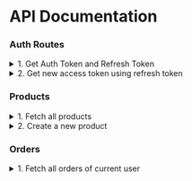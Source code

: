 # API Documentation


### Auth Routes
<details>
<summary>
1. Get Auth Token and Refresh Token
</summary>

<br>

**POST :**  `/api/token/`

Accepts a JSON object containing 'username' and 'password'.
Example :
```json
{
    "username": "abc",
    "password": "password"
}
```

#### Responses :
**On success** 
**Status** = 200
If the user exists, the route returns a JSON object containing auth token and refresh token

**Sample Response**
```json
{
  "refresh": "auth.token.here",
  "access": "refresh.token.here"
}
```

**On Failure**
**Status** = 401 Unauthorized
If the user does not exist in the User table, returns a JSON object containing a single item 'detail'

```json
{
  "detail": "No active account found with the given credentials"
}
```
</details>


<details>
<summary>2. Get new access token using refresh token</summary>

<br>

**POST :** `/api/token/refresh/`

Accepts a JSON object with refresh token

**Sample request**
```json
{
    "refresh": "some.refresh.token"
}
``` 

#### Responses
**Success Response**
**Status** = 200 OK
<br>Returns a new access token
```json
{
  "access": "new.access.token"
}
```

**Failure Response**
**Status** = 401 Unauthorized
<br>In case the refresh token is invalid
```json
{
  "detail": "Token is invalid or expired",
  "code": "token_not_valid"
}
```
</details>


### Products

<details>
<summary>1. Fetch all products</summary>

**Type:** GET

`/api/products/`

**Sample Response**
Returns an array of JSON objects containing products.
Status = 200 OK
```json
[
  {
    "id": 1,
    "title": "Lenovo Legion 5",
    "description": "4th Gen AMD Ryzen 5 (4600H) | Speed: 3.0 GHz (Base) - 4.0 GHz (Max) | 6 Cores | 8MB Cache",
    "price": 67990,
    "createdAt": "2021-05-28T12:00:00.800172Z",
    "stock": 100,
    "rating": 5,
    "imageUrl": "http://localhost:8000/61ItfhQmaFL._SL1000_.jpg",
    "seller": 3
  }
]
```

</details>


<details>
<summary>2. Create a new product</summary>

**Type:** POST

`/api/product/create/`

**Note:** This is a protected route i.e. user must be authorized. Provide your Auth Token in the 'Authorization' header as 'Bearer ${token_here}'.

**Sample Request**
```json
{
    "title": "ThinkPad E14",
    "description": "AMD Ryzen 5 4650U Professional processor, 2.1Ghz base speed, 4.0Ghz max speed, 6Cores, 8Mb Smart Cache",
    "price": 53990,
    "stock": 50,
    "rating": 4,
    "seller": 3
  }
```

**Sample Success Response**
Returns a JSON object of the newly added product
**Status** = 201 Created
```json
{
  "id": 2,
  "title": "ThinkPad E14",
  "description": "AMD Ryzen 5 4650U Professional processor, 2.1Ghz base speed, 4.0Ghz max speed, 6Cores, 8Mb Smart Cache",
  "price": 53990,
  "createdAt": "2021-05-28T13:50:52.337692Z",
  "stock": 50,
  "rating": 4,
  "imageUrl": null,
  "seller": 3
}
```


**Failure Responses**
- If the auth token is invalid
**Status** = 401 Unauthorized
```json
{
  "detail": "Given token not valid for any token type",
  "code": "token_not_valid",
  "messages": [
    {
      "token_class": "AccessToken",
      "token_type": "access",
      "message": "Token is invalid or expired"
    }
  ]
}
```
</details>


### Orders
<details>
<summary>
1. Fetch all orders of current user
</summary>

**Type** : GET

`/api/orders/`

**Protected Route** - Requires Auth Token

No body is required. Auth Token is sufficient.

#### Response
Returns an array of orders.

**Sample success response**
Status = 200 OK
```json
[
  {
    "id": 1,
    "product": {
      "id": 1,
      "title": "Lenovo Legion 5",
      "description": "4th Gen AMD Ryzen 5 (4600H) | Speed: 3.0 GHz (Base) - 4.0 GHz (Max) | 6 Cores | 8MB Cache",
      "price": 67990,
      "createdAt": "2021-05-28T18:49:06.432533Z",
      "stock": 100,
      "rating": 5,
      "imageUrl": "/61ItfhQmaFL._SL1000__UUDJG5K.jpg",
      "seller": 2
    },
    "delivered": false,
    "createdAt": "2021-05-28T18:50:46.084946Z",
    "user": 3
  }
]
```

**Sample Failure Response**
In case of invalid auth token

Status = 401 Unauthorized
```json
{
  "detail": "Given token not valid for any token type",
  "code": "token_not_valid",
  "messages": [
    {
      "token_class": "AccessToken",
      "token_type": "access",
      "message": "Token is invalid or expired"
    }
  ]
}
```

</details>